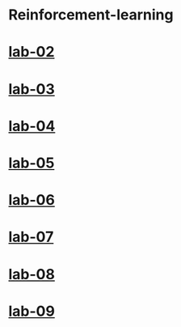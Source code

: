 # Reinforcement-learning
# [lab-02](https://colab.research.google.com/drive/1ojkzYJHQC_cOrLC4UEB8eH2I5k4ExKJz)
# [lab-03](https://colab.research.google.com/drive/1a0fEQqY8IBeQSLPDYUuUJ4v0ZfI6M0Or#scrollTo=h7cuusCS01Ji)
# [lab-04](https://colab.research.google.com/drive/1tKl_aDfCP70gYhCUsIcGTTWGTZy7fL7q#scrollTo=NZI5i1bE6bwP)
# [lab-05](https://colab.research.google.com/drive/1ZKD4xQEW7F6Nb02STOkwlasB5XYMBU0o#scrollTo=6Q1owSFH4rB7)
# [lab-06](https://colab.research.google.com/drive/1xkbI1tXMgWvJQvUH3QbVBHB3rX1QI2D1?usp=sharing)
# [lab-07](https://colab.research.google.com/drive/1F7xY9ikazSJyYtVXpt-ePPvN_n7L9-8i#scrollTo=GTrZFCusA2f3)
# [lab-08](https://colab.research.google.com/drive/1XT2trtqoFwAa4bFOr9rt467CNk8wyM5k#scrollTo=J6E7h4dPQDuU)
# [lab-09](https://colab.research.google.com/drive/1aKzpFZouyn54SxU47b39UMNH5a9FKrp1#scrollTo=ygyxcManPQb4)

